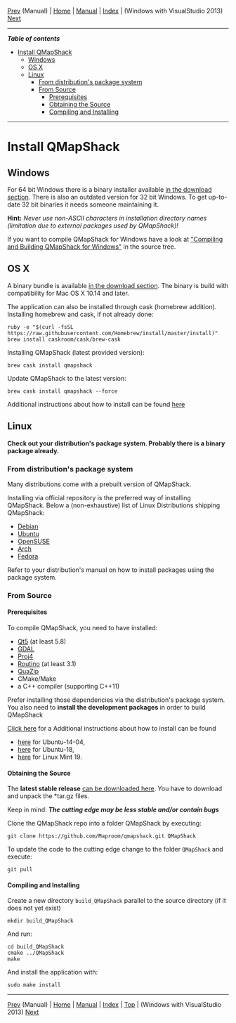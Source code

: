[Prev](DocMain) (Manual) | [Home](Home) | [Manual](DocMain) | [Index](AxAdvIndex) | (Windows with VisualStudio 2013) [Next](BuildWindowsVisualStudio2013)
- - -

***Table of contents***

* [Install QMapShack](#install-qmapshack)
    * [Windows](#windows)
    * [OS X](#os-x)
    * [Linux](#linux)
        * [From distribution's package system](#from-distributions-package-system)
        * [From Source](#from-source)
            * [Prerequisites](#prerequisites)
            * [Obtaining the Source](#obtaining-the-source)
            * [Compiling and Installing](#compiling-and-installing)

* * * * * * * * * *
 
# Install QMapShack

## Windows

For 64 bit Windows there is a binary installer available [in the download section](https://github.com/Maproom/qmapshack/releases).
There is also an outdated version for 32 bit Windows. To get up-to-date 32 bit binaries it needs someone maintaining it.

**Hint:** *Never use non-ASCII characters in installation directory names (limitation due to external packages used by QMapShack)!*

If you want to compile QMapShack for Windows have a look at ["Compiling and Building QMapShack for Windows"](BuildWindowsVisualStudio) in the source tree.

## OS X

A binary bundle is available [in the download section](https://github.com/Maproom/qmapshack/releases).
The binary is build with compatibility for Mac OS X 10.14 and later. 

The application can also be installed through cask (homebrew addition).
Installing homebrew and cask, if not already done:

    ruby -e "$(curl -fsSL https://raw.githubusercontent.com/Homebrew/install/master/install)"
    brew install caskroom/cask/brew-cask

Installing QMapShack (latest provided version):

    brew cask install qmapshack

Update QMapShack to the latest version:

    brew cask install qmapshack --force
    
Additional instructions about how to install can be found [here](BuildOSX)    

## Linux

**Check out your distribution's package system. Probably there is a binary package already.**


### From distribution's package system

Many distributions come with a prebuilt version of QMapShack.

Installing via official repository is the preferred way of installing QMapShack.
Below a (non-exhaustive) list of Linux Distributions shipping QMapShack:

* [Debian](https://packages.debian.org/testing/qmapshack)
* [Ubuntu](http://packages.ubuntu.com/xenial/qmapshack)
* [OpenSUSE](https://software.opensuse.org/package/qmapshack)
* [Arch](https://aur.archlinux.org/packages/qmapshack-hg/)
* [Fedora](https://admin.fedoraproject.org/pkgdb/package/rpms/qmapshack/)

Refer to your distribution's manual on how to install packages using the package system.

### From Source

#### Prerequisites

To compile QMapShack, you need to have installed:

* [Qt5](https://www.qt.io/) (at least 5.8)
* [GDAL](http://www.gdal.org/)
* [Proj4](https://github.com/OSGeo/proj.4/wiki)
* [Routino](http://www.routino.org/) (at least 3.1)
* [QuaZip](http://quazip.sourceforge.net/index.html)
* CMake/Make
* a C++ compiler (supporting C++11)

Prefer installing those dependencies via the distribution's package system.
You also need to **install the development packages** in order to build QMapShack

[Click here](Ubuntu-14.04-HowTo) for a
Additional instructions about how to install can be found
* [here](Ubuntu-14.04-HowTo) for Ubuntu-14-04,
* [here](Ubuntu-18-HowTo) for Ubuntu-18,
* [here](BuildLinuxMint19) for Linux Mint 19.

#### Obtaining the Source

The **latest stable release** [can be downloaded here](https://github.com/Maproom/qmapshack/releases).
You have to download and unpack the \*tar.gz files.


Keep in mind: **_The cutting edge may be less stable and/or contain bugs_**

Clone the QMapShack repo into a folder QMapShack by executing:

    git clone https://github.com/Maproom/qmapshack.git QMapShack

To update the code to the cutting edge change to the folder `QMapShack` and execute:

    git pull
   

#### Compiling and Installing

Create a new directory `build_QMapShack` parallel to the source directory (if it does not yet exist)

    mkdir build_QMapShack

And run:

    cd build_QMapShack
    cmake ../QMapShack
    make


And install the application with:

    sudo make install

- - -
[Prev](DocMain) (Manual) | [Home](Home) | [Manual](DocMain) | [Index](AxAdvIndex) | [Top](#) | (Windows with VisualStudio 2013) [Next](BuildWindowsVisualStudio2013)

